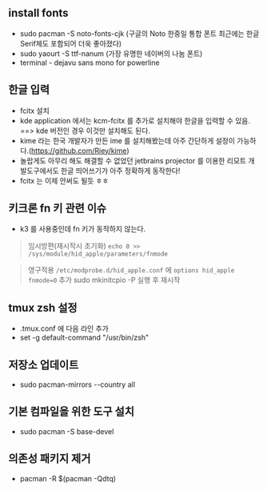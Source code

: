 ## install fonts
- sudo pacman -S noto-fonts-cjk (구글의 Noto 한중일 통합 폰트 최근에는 한글 Serif체도 포함되어 더욱 좋아졌다)
- sudo yaourt -S ttf-nanum (가장 유명한 네이버의 나눔 폰트)
- terminal - dejavu sans mono for powerline

## 한글 입력
- fcitx 설치
- kde application 에서는 kcm-fcitx 를 추가로 설치해야 한글을 입력할 수 있음.
==> kde 버전인 경우 이것만 설치해도 된다.
- kime 라는 한국 개발자가 만든 ime 를 설치해봤는데 아주 간단하게 설정이 가능하다.(https://github.com/Riey/kime)
- 놀랍게도 아무리 해도 해결할 수 없었던 jetbrains projector 를 이용한 리모트 개발도구에서도 한글 띄어쓰기가 아주 정확하게 동작한다!
- fcitx 는 이제 안써도 될듯 ㅎㅎ

## 키크론 fn 키 관련 이슈
- k3 를 사용중인데 fn 키가 동작하지 않는다.
> 임시방편(재시작시 초기화) `echo 0 >> /sys/module/hid_apple/parameters/fnmode`  

> 영구적용 `/etc/modprobe.d/hid_apple.conf` 에 `options hid_apple fnmode=0` 추가
> sudo mkinitcpio -P 실행 후 재시작

## tmux zsh 설정
- .tmux.conf 에 다음 라인 추가
- set -g default-command "/usr/bin/zsh"

## 저장소 업데이트
- sudo pacman-mirrors --country all

## 기본 컴파일을 위한 도구 설치
- sudo pacman -S base-devel

## 의존성 패키지 제거
- pacman -R $(pacman -Qdtq)
